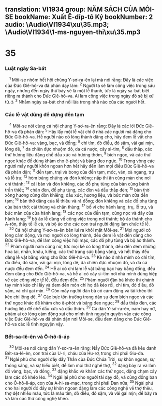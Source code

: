 translation: VI1934
group: NĂM SÁCH CỦA MÔI-SE
bookName: Xuất Ê-díp-tô Ký 
bookNumber: 2
audio: \Audio\VI1934\xu\35.mp3; \Audio\VI1934\1-ms-nguyen-thi\xu\35.mp3
-------

<div class="title"><h1>35</h1><h3>Luật ngày Sa-bát</h3></div>
<span class="verse xu_35_1"> <sup>1</sup> Môi-se nhóm hết hội chúng Y-sơ-ra-ên lại mà nói rằng: Đây là các việc của Đức Giê-hô-va đã phán dạy làm: </span>
<span class="verse xu_35_2"><sup>2</sup> Người ta sẽ làm công việc trong sáu ngày, nhưng đến ngày thứ bảy sẽ là một lễ thánh, tức là ngày sa-bát biệt riêng ra thánh cho Đức Giê-hô-va. Ai làm công việc trong ngày đó sẽ bị xử tử.<a data-toggle="tooltip" data-placement="bottom" title="Xu 20:8-11; 23:12; 31:15; 34:21; Le 23:3; Phu 5:12-14">⚓</a></span>
<span class="verse xu_35_3"><sup>3</sup> Nhằm ngày sa-bát chớ nổi lửa trong nhà nào của các ngươi hết. <br/></span>
<div class="title"><h3>Các lễ vật dùng để dựng đền tạm</h3></div>
<span class="verse xu_35_4"> <sup>4</sup> Môi-se nói cùng cả hội chúng Y-sơ-ra-ên rằng: Đây là các lời Đức Giê-hô-va đã phán dặn: </span>
<span class="verse xu_35_5"><sup>5</sup> Hãy lấy một lễ vật chi ở nhà các ngươi mà dâng cho Đức Giê-hô-va. Hễ người nào có lòng thành dâng cho, hãy đem lễ vật cho Đức Giê-hô-va: vàng, bạc, và đồng; </span>
<span class="verse xu_35_6"><sup>6</sup> chỉ tím, đỏ điều, đỏ sặm, vải gai mịn, lông dê, </span>
<span class="verse xu_35_7"><sup>7</sup> da chiên đực nhuộm đỏ, da cá nược, cây si-tim, </span>
<span class="verse xu_35_8"><sup>8</sup> dầu thắp, các thứ hương liệu đặng chế dầu xức và hương thơm, </span>
<span class="verse xu_35_9"><sup>9</sup> bích ngọc, và các thứ ngọc khác để dùng khảm cho ê-phót và bảng đeo ngực. </span>
<span class="verse xu_35_10"><sup>10</sup> Trong vòng các ngươi mấy người khôn ngoan hơn hết hãy đến làm mọi điều Đức Giê-hô-va đã phán dặn; </span>
<span class="verse xu_35_11"><sup>11</sup> đền tạm, trại và bong của đền tạm, móc, ván, xà ngang, trụ và lỗ trụ; </span>
<span class="verse xu_35_12"><sup>12</sup> hòm bảng chứng và đòn khiêng; nắp thi ân cùng màn che nơi chí thánh; </span>
<span class="verse xu_35_13"><sup>13</sup> cái bàn và đòn khiêng, các đồ phụ tùng của bàn cùng bánh trần thiết; </span>
<span class="verse xu_35_14"><sup>14</sup> chân đèn, đồ phụ tùng, các đèn và dầu thắp đèn; </span>
<span class="verse xu_35_15"><sup>15</sup> bàn thờ xông hương cùng đòn khiêng; dầu xức, hương liệu, và bức màn cửa đền tạm; </span>
<span class="verse xu_35_16"><sup>16</sup> bàn thờ dâng của lễ thiêu và rá đồng; đòn khiêng và các đồ phụ tùng của bàn thờ; cái thùng và chân thùng; </span>
<span class="verse xu_35_17"><sup>17</sup> bố vi che hành lang, trụ, lỗ trụ, và bức màn của cửa hành lang; </span>
<span class="verse xu_35_18"><sup>18</sup> các nọc của đền tạm, cùng nọc và dây của hành lang; </span>
<span class="verse xu_35_19"><sup>19</sup> bộ áo lễ dùng về công việc trong nơi thánh; bộ áo thánh cho A-rôn, thầy tế lễ cả, và bộ áo cho các con trai người đặng làm chức tế lễ. <br/></span>
<span class="verse xu_35_20"> <sup>20</sup> Cả hội chúng Y-sơ-ra-ên bèn lui ra khỏi mặt Môi-se. </span>
<span class="verse xu_35_21"><sup>21</sup> Mọi người có lòng cảm động, và mọi người có lòng thành, đều đem lễ vật đến dâng cho Đức Giê-hô-va, để làm công việc hội mạc, các đồ phụ tùng và bộ áo thánh. </span>
<span class="verse xu_35_22"><sup>22</sup> Phàm người nam cùng nữ, tức mọi kẻ có lòng thành, đều đến đem những hoa tai, nhẫn, khâu, kiềng, các thứ trang sức bằng vàng, và hết thảy đều dâng lễ vật bằng vàng cho Đức Giê-hô-va. </span>
<span class="verse xu_35_23"><sup>23</sup> Kẻ nào ở nhà mình có chỉ tím, đỏ điều, đỏ sậm, vải gai mịn, lông dê, da chiên đực nhuộm đỏ, và da cá nược đều đem đến. </span>
<span class="verse xu_35_24"><sup>24</sup> Hễ ai có chi làm lễ vật bằng bạc hay bằng đồng, đều đem dâng cho Đức Giê-hô-va, và hễ ai có cây si-tim nơi nhà mình dùng hiệp về các công việc tế lễ, đều đem đến. </span>
<span class="verse xu_35_25"><sup>25</sup> Phàm người đàn bà khéo thì chánh tay mình kéo chỉ lấy và đem đến món chi họ đã kéo rồi, chỉ tím, đỏ điều, đỏ sặm, và chỉ gai mịn. </span>
<span class="verse xu_35_26"><sup>26</sup> Còn mấy người đàn bà có cảm động và tài khéo thì kéo chỉ lông dê. </span>
<span class="verse xu_35_27"><sup>27</sup> Các bực tôn trưởng trong dân sự đem bích ngọc và các thứ ngọc khác để khảm cho ê-phót và bảng đeo ngực; </span>
<span class="verse xu_35_28"><sup>28</sup> dầu thắp đèn, các hương liệu để chế dầu xức và dầu thơm. </span>
<span class="verse xu_35_29"><sup>29</sup> Cả dân Y-sơ-ra-ên, nam hay nữ, phàm ai có lòng cảm động xui cho mình tình nguyện quyên vào các công việc Đức Giê-hô-va đã phán dặn nơi Môi-se, đều đem dâng cho Đức Giê-hô-va các lễ tình nguyện vậy. <br/></span>
<div class="title"><h3>Bết-sa-lê-ên và Ô-hô-li-áp</h3></div>
<span class="verse xu_35_30"> <sup>30</sup> Môi-se nói cùng dân Y-sơ-ra-ên rằng: Nầy Đức Giê-hô-va đã kêu danh Bết-sa-lê-ên, con trai của U-ri, cháu của Hu-rơ, trong chi phái Giu-đa. </span>
<span class="verse xu_35_31"><sup>31</sup> Ngài phú cho người đầy dẫy Thần của Đức Chúa Trời, sự khôn ngoan, sự thông sáng, và sự hiểu biết, để làm mọi thứ nghề thợ, </span>
<span class="verse xu_35_32"><sup>32</sup> đặng bày ra và làm đồ vàng, bạc, và đồng, </span>
<span class="verse xu_35_33"><sup>33</sup> đặng khắc và khảm các thứ ngọc, đặng chạm cây làm các đồ khéo léo. </span>
<span class="verse xu_35_34"><sup>34</sup> Ngài lại phú cho người tài dạy dỗ, và cũng đồng ban cho Ô-hô-li-áp, con của A-hi-sa-mạc, trong chi phái Đan nữa; </span>
<span class="verse xu_35_35"><sup>35</sup> Ngài phú cho hai người đó đầy sự khôn ngoan đặng làm các công nghệ về thợ thêu, thợ dệt nhiều màu, tức là màu tím, đỏ điều, đỏ sặm, và vải gai mịn; để bày ra và làm các thứ công nghệ khéo. <br/></span>
